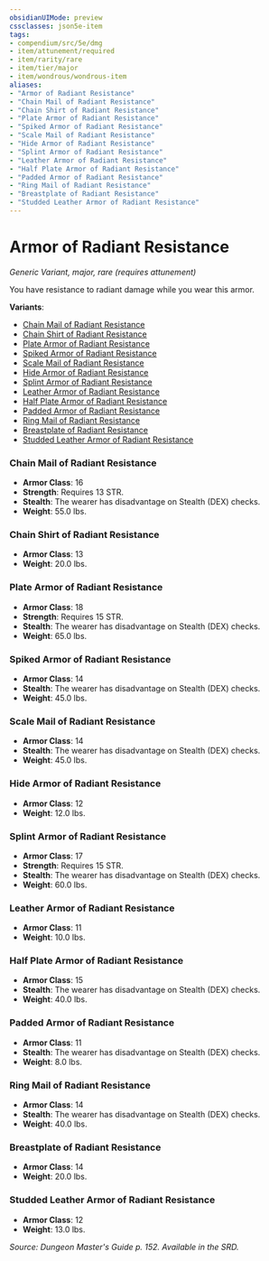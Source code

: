 ```yaml
---
obsidianUIMode: preview
cssclasses: json5e-item
tags:
- compendium/src/5e/dmg
- item/attunement/required
- item/rarity/rare
- item/tier/major
- item/wondrous/wondrous-item
aliases: 
- "Armor of Radiant Resistance"
- "Chain Mail of Radiant Resistance"
- "Chain Shirt of Radiant Resistance"
- "Plate Armor of Radiant Resistance"
- "Spiked Armor of Radiant Resistance"
- "Scale Mail of Radiant Resistance"
- "Hide Armor of Radiant Resistance"
- "Splint Armor of Radiant Resistance"
- "Leather Armor of Radiant Resistance"
- "Half Plate Armor of Radiant Resistance"
- "Padded Armor of Radiant Resistance"
- "Ring Mail of Radiant Resistance"
- "Breastplate of Radiant Resistance"
- "Studded Leather Armor of Radiant Resistance"
---
```

# Armor of Radiant Resistance
*Generic Variant, major, rare (requires attunement)*  


You have resistance to radiant damage while you wear this armor.

**Variants**:
- [Chain Mail of Radiant Resistance](#Chain%20Mail%20of%20Radiant%20Resistance)
- [Chain Shirt of Radiant Resistance](#Chain%20Shirt%20of%20Radiant%20Resistance)
- [Plate Armor of Radiant Resistance](#Plate%20Armor%20of%20Radiant%20Resistance)
- [Spiked Armor of Radiant Resistance](#Spiked%20Armor%20of%20Radiant%20Resistance)
- [Scale Mail of Radiant Resistance](#Scale%20Mail%20of%20Radiant%20Resistance)
- [Hide Armor of Radiant Resistance](#Hide%20Armor%20of%20Radiant%20Resistance)
- [Splint Armor of Radiant Resistance](#Splint%20Armor%20of%20Radiant%20Resistance)
- [Leather Armor of Radiant Resistance](#Leather%20Armor%20of%20Radiant%20Resistance)
- [Half Plate Armor of Radiant Resistance](#Half%20Plate%20Armor%20of%20Radiant%20Resistance)
- [Padded Armor of Radiant Resistance](#Padded%20Armor%20of%20Radiant%20Resistance)
- [Ring Mail of Radiant Resistance](#Ring%20Mail%20of%20Radiant%20Resistance)
- [Breastplate of Radiant Resistance](#Breastplate%20of%20Radiant%20Resistance)
- [Studded Leather Armor of Radiant Resistance](#Studded%20Leather%20Armor%20of%20Radiant%20Resistance)

### Chain Mail of Radiant Resistance

- **Armor Class**: 16
- **Strength**: Requires 13 STR.
- **Stealth**: The wearer has disadvantage on Stealth (DEX) checks.
- **Weight**: 55.0 lbs.

### Chain Shirt of Radiant Resistance

- **Armor Class**: 13
- **Weight**: 20.0 lbs.

### Plate Armor of Radiant Resistance

- **Armor Class**: 18
- **Strength**: Requires 15 STR.
- **Stealth**: The wearer has disadvantage on Stealth (DEX) checks.
- **Weight**: 65.0 lbs.

### Spiked Armor of Radiant Resistance

- **Armor Class**: 14
- **Stealth**: The wearer has disadvantage on Stealth (DEX) checks.
- **Weight**: 45.0 lbs.

### Scale Mail of Radiant Resistance

- **Armor Class**: 14
- **Stealth**: The wearer has disadvantage on Stealth (DEX) checks.
- **Weight**: 45.0 lbs.

### Hide Armor of Radiant Resistance

- **Armor Class**: 12
- **Weight**: 12.0 lbs.

### Splint Armor of Radiant Resistance

- **Armor Class**: 17
- **Strength**: Requires 15 STR.
- **Stealth**: The wearer has disadvantage on Stealth (DEX) checks.
- **Weight**: 60.0 lbs.

### Leather Armor of Radiant Resistance

- **Armor Class**: 11
- **Weight**: 10.0 lbs.

### Half Plate Armor of Radiant Resistance

- **Armor Class**: 15
- **Stealth**: The wearer has disadvantage on Stealth (DEX) checks.
- **Weight**: 40.0 lbs.

### Padded Armor of Radiant Resistance

- **Armor Class**: 11
- **Stealth**: The wearer has disadvantage on Stealth (DEX) checks.
- **Weight**: 8.0 lbs.

### Ring Mail of Radiant Resistance

- **Armor Class**: 14
- **Stealth**: The wearer has disadvantage on Stealth (DEX) checks.
- **Weight**: 40.0 lbs.

### Breastplate of Radiant Resistance

- **Armor Class**: 14
- **Weight**: 20.0 lbs.

### Studded Leather Armor of Radiant Resistance

- **Armor Class**: 12
- **Weight**: 13.0 lbs.


*Source: Dungeon Master's Guide p. 152. Available in the SRD.*